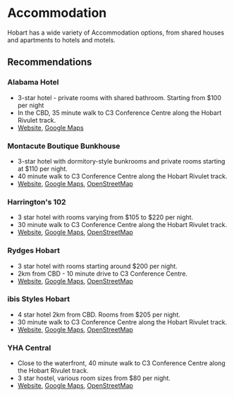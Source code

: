 # Accommodation

Hobart has a wide variety of Accommodation options, from shared houses and apartments to hotels and motels.

## Recommendations

### Alabama Hotel

- 3-star hotel - private rooms with shared bathroom. Starting from $100 per night
- In the CBD, 35 minute walk to C3 Conference Centre along the Hobart Rivulet track.
- [Website](https://www.alabamahobart.com.au/), [Google Maps](https://maps.app.goo.gl/e5DxsdTesxnEPvet5)

### Montacute Boutique Bunkhouse

- 3-star hotel with dormitory-style bunkrooms and private rooms starting at $110 per night.
- 40 minute walk to C3 Conference Centre along the Hobart Rivulet track.
- [Website](https://montacute.com.au/), [Google Maps](https://maps.app.goo.gl/cGZnVDHKosdbXHRR7), [OpenStreetMap](https://www.openstreetmap.org/way/1078852139/)

### Harrington's 102

- 3 star hotel with rooms varying from $105 to $220 per night.
- 30 minute walk to C3 Conference Centre along the Hobart Rivulet track.
- [Website](https://harringtons102.com.au/), [Google Maps](https://maps.app.goo.gl/Vm1msPn5pJJupoED9), [OpenStreetMap](https://www.openstreetmap.org/way/326663096/)

### Rydges Hobart

- 3 star hotel with rooms starting around $200 per night.
- 2km from CBD - 10 minute drive to C3 Conference Centre.
- [Website](https://www.rydges.com/rates/#/hobart), [Google Maps](https://maps.app.goo.gl/FPup8VjWf5HaKGL4A), [OpenStreetMap](https://www.openstreetmap.org/way/326656042/)

### ibis Styles Hobart

- 4 star hotel 2km from CBD. Rooms from $205 per night.
- 30 minute walk to C3 Conference Centre along the Hobart Rivulet track.
- [Website](https://all.accor.com/hotel/B040/index.en.shtml), [Google Maps](https://maps.app.goo.gl/s94HVeuEibFj91Nd7), [OpenStreetMap](https://www.openstreetmap.org/way/664743464/)

### YHA Central

- Close to the waterfront, 40 minute walk to C3 Conference Centre along the Hobart Rivulet track.
- 3 star hostel, various room sizes from $80 per night.
- [Website](https://www.yha.com.au/hostels/tas/hobart-surrounds/hobart-yha-backpacker-accommodation/), [Google Maps](https://maps.app.goo.gl/PAXiWDpZx9DW8Ut39), [OpenStreetMap](https://www.openstreetmap.org/way/323035623/)
